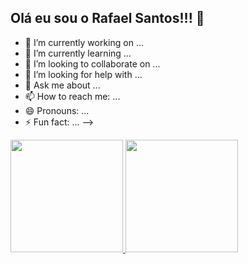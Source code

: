 ## Olá eu sou o Rafael Santos!!! 👋

- 🔭 I’m currently working on ...
- 🌱 I’m currently learning ...
- 👯 I’m looking to collaborate on ...
- 🤔 I’m looking for help with ...
- 💬 Ask me about ...
- 📫 How to reach me: ...
- 😄 Pronouns: ...
- ⚡ Fun fact: ...
-->

<div>
  <a href = "https://github.com/Rafaeelsantos">
  <img height = "180em" src = "https://github-readme-stats.vercel.app/api?username=Rafaeelsantos&show_icons=true&theme=dark&include_all_commits=true&count_private=true"/>
    
  <img height = "180em" src = "https://github-readme-stats.vercel.app/api/top-langs/?username=Rafaeelsantos&layout=compact&langs_count=16&theme=dark"/>
</div>
